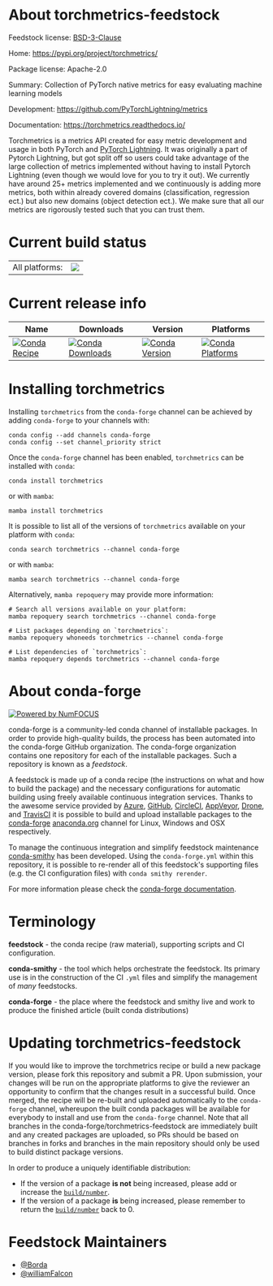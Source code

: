 About torchmetrics-feedstock
============================

Feedstock license: [BSD-3-Clause](https://github.com/conda-forge/torchmetrics-feedstock/blob/main/LICENSE.txt)

Home: https://pypi.org/project/torchmetrics/

Package license: Apache-2.0

Summary: Collection of PyTorch native metrics for easy evaluating machine learning models

Development: https://github.com/PyTorchLightning/metrics

Documentation: https://torchmetrics.readthedocs.io/

Torchmetrics is a metrics API created for easy metric development and usage in both PyTorch and
[PyTorch Lightning](https://pytorch-lightning.readthedocs.io/en/stable/). It was originally a part of
Pytorch Lightning, but got split off so users could take advantage of the large collection of metrics
implemented without having to install Pytorch Lightning (even though we would love for you to try it out).
We currently have around 25+ metrics implemented and we continuously is adding more metrics, both within
already covered domains (classification, regression ect.) but also new domains (object detection ect.).
We make sure that all our metrics are rigorously tested such that you can trust them.


Current build status
====================


<table><tr><td>All platforms:</td>
    <td>
      <a href="https://dev.azure.com/conda-forge/feedstock-builds/_build/latest?definitionId=12227&branchName=main">
        <img src="https://dev.azure.com/conda-forge/feedstock-builds/_apis/build/status/torchmetrics-feedstock?branchName=main">
      </a>
    </td>
  </tr>
</table>

Current release info
====================

| Name | Downloads | Version | Platforms |
| --- | --- | --- | --- |
| [![Conda Recipe](https://img.shields.io/badge/recipe-torchmetrics-green.svg)](https://anaconda.org/conda-forge/torchmetrics) | [![Conda Downloads](https://img.shields.io/conda/dn/conda-forge/torchmetrics.svg)](https://anaconda.org/conda-forge/torchmetrics) | [![Conda Version](https://img.shields.io/conda/vn/conda-forge/torchmetrics.svg)](https://anaconda.org/conda-forge/torchmetrics) | [![Conda Platforms](https://img.shields.io/conda/pn/conda-forge/torchmetrics.svg)](https://anaconda.org/conda-forge/torchmetrics) |

Installing torchmetrics
=======================

Installing `torchmetrics` from the `conda-forge` channel can be achieved by adding `conda-forge` to your channels with:

```
conda config --add channels conda-forge
conda config --set channel_priority strict
```

Once the `conda-forge` channel has been enabled, `torchmetrics` can be installed with `conda`:

```
conda install torchmetrics
```

or with `mamba`:

```
mamba install torchmetrics
```

It is possible to list all of the versions of `torchmetrics` available on your platform with `conda`:

```
conda search torchmetrics --channel conda-forge
```

or with `mamba`:

```
mamba search torchmetrics --channel conda-forge
```

Alternatively, `mamba repoquery` may provide more information:

```
# Search all versions available on your platform:
mamba repoquery search torchmetrics --channel conda-forge

# List packages depending on `torchmetrics`:
mamba repoquery whoneeds torchmetrics --channel conda-forge

# List dependencies of `torchmetrics`:
mamba repoquery depends torchmetrics --channel conda-forge
```


About conda-forge
=================

[![Powered by
NumFOCUS](https://img.shields.io/badge/powered%20by-NumFOCUS-orange.svg?style=flat&colorA=E1523D&colorB=007D8A)](https://numfocus.org)

conda-forge is a community-led conda channel of installable packages.
In order to provide high-quality builds, the process has been automated into the
conda-forge GitHub organization. The conda-forge organization contains one repository
for each of the installable packages. Such a repository is known as a *feedstock*.

A feedstock is made up of a conda recipe (the instructions on what and how to build
the package) and the necessary configurations for automatic building using freely
available continuous integration services. Thanks to the awesome service provided by
[Azure](https://azure.microsoft.com/en-us/services/devops/), [GitHub](https://github.com/),
[CircleCI](https://circleci.com/), [AppVeyor](https://www.appveyor.com/),
[Drone](https://cloud.drone.io/welcome), and [TravisCI](https://travis-ci.com/)
it is possible to build and upload installable packages to the
[conda-forge](https://anaconda.org/conda-forge) [anaconda.org](https://anaconda.org/)
channel for Linux, Windows and OSX respectively.

To manage the continuous integration and simplify feedstock maintenance
[conda-smithy](https://github.com/conda-forge/conda-smithy) has been developed.
Using the ``conda-forge.yml`` within this repository, it is possible to re-render all of
this feedstock's supporting files (e.g. the CI configuration files) with ``conda smithy rerender``.

For more information please check the [conda-forge documentation](https://conda-forge.org/docs/).

Terminology
===========

**feedstock** - the conda recipe (raw material), supporting scripts and CI configuration.

**conda-smithy** - the tool which helps orchestrate the feedstock.
                   Its primary use is in the construction of the CI ``.yml`` files
                   and simplify the management of *many* feedstocks.

**conda-forge** - the place where the feedstock and smithy live and work to
                  produce the finished article (built conda distributions)


Updating torchmetrics-feedstock
===============================

If you would like to improve the torchmetrics recipe or build a new
package version, please fork this repository and submit a PR. Upon submission,
your changes will be run on the appropriate platforms to give the reviewer an
opportunity to confirm that the changes result in a successful build. Once
merged, the recipe will be re-built and uploaded automatically to the
`conda-forge` channel, whereupon the built conda packages will be available for
everybody to install and use from the `conda-forge` channel.
Note that all branches in the conda-forge/torchmetrics-feedstock are
immediately built and any created packages are uploaded, so PRs should be based
on branches in forks and branches in the main repository should only be used to
build distinct package versions.

In order to produce a uniquely identifiable distribution:
 * If the version of a package **is not** being increased, please add or increase
   the [``build/number``](https://docs.conda.io/projects/conda-build/en/latest/resources/define-metadata.html#build-number-and-string).
 * If the version of a package **is** being increased, please remember to return
   the [``build/number``](https://docs.conda.io/projects/conda-build/en/latest/resources/define-metadata.html#build-number-and-string)
   back to 0.

Feedstock Maintainers
=====================

* [@Borda](https://github.com/Borda/)
* [@williamFalcon](https://github.com/williamFalcon/)

